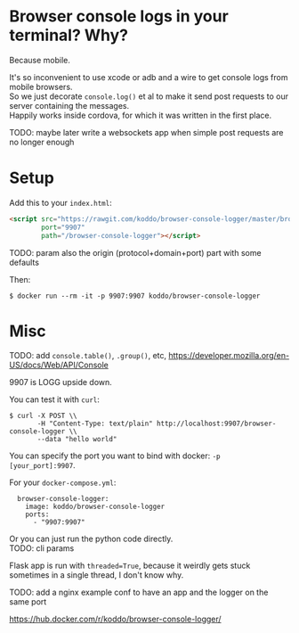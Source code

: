
# Browser console logs in your terminal? Why?

Because mobile.

It's so inconvenient to use xcode or adb and a wire to get console logs from mobile browsers.  
So we just decorate `console.log()` et al to make it send post requests to our server containing the messages.  
Happily works inside cordova, for which it was written in the first place.

TODO: maybe later write a websockets app when simple post requests are no longer enough


# Setup

Add this to your `index.html`:

``` HTML
<script src="https://rawgit.com/koddo/browser-console-logger/master/browser-console-logger.js"
        port="9907"
        path="/browser-console-logger"></script>
```

TODO: param also the origin (protocol+domain+port) part with some defaults

Then:

``` Shell
$ docker run --rm -it -p 9907:9907 koddo/browser-console-logger
```

# Misc

TODO: add `console.table()`, `.group()`, etc, <https://developer.mozilla.org/en-US/docs/Web/API/Console>

9907 is LOGG upside down.

You can test it with `curl`:

``` Shell
$ curl -X POST \\
       -H "Content-Type: text/plain" http://localhost:9907/browser-console-logger \\
       --data "hello world"
```

You can specify the port you want to bind with docker: `-p [your_port]:9907`.

For your `docker-compose.yml`:

```
  browser-console-logger:
    image: koddo/browser-console-logger
    ports:
      - "9907:9907"
```

Or you can just run the python code directly.  
TODO: cli params

Flask app is run with `threaded=True`, because it weirdly gets stuck sometimes in a single thread, I don't know why.

TODO: add a nginx example conf to have an app and the logger on the same port

<https://hub.docker.com/r/koddo/browser-console-logger/>

